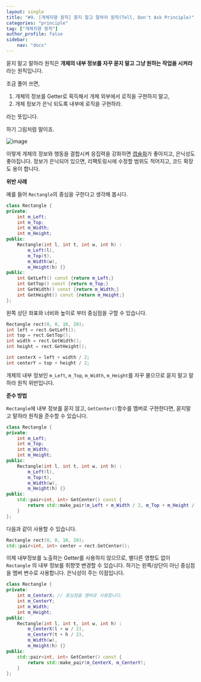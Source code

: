 ```yaml
---
layout: single
title: "#9. [개체지향 원칙] 묻지 말고 말하라 원칙(Tell, Don't Ask Principle)"
categories: "principle"
tag: ["개체지향 원칙"]
author_profile: false
sidebar: 
    nav: "docs"
---
```


묻지 말고 말하라 원칙은 **개체의 내부 정보를 자꾸 묻지 말고 그냥 원하는 작업을 시켜라** 라는 원칙입니다.

조금 풀어 쓰면,

1. 개체의 정보를 Getter로 획득해서 개체 외부에서 로직을 구현하지 말고,
2. 개체 정보가 은닉 되도록 내부에 로직을 구현하라.

라는 뜻입니다. 

하기 그림처럼 말이죠.

![image](https://github.com/tango1202/tango1202.github.io/assets/133472501/e1808b55-c5f3-4a9b-8e44-305f4fad452e)

이렇게 개체의 정보와 행동을 결합시켜 응집력을 강화하면 [캡슐화](https://tango1202.github.io/principle/principle-encapsulation/)가 좋아지고, 은닉성도 좋아집니다. 정보가 은닉되어 있으면, 리팩토링시에 수정할 범위도 적어지고, 코드 확장도 용이 합니다.

**위반 사례**

예를 들어 `Rectangle`의 중심을 구한다고 생각해 봅시다.

```cpp
class Rectangle {
private:
    int m_Left;
    int m_Top;
    int m_Width;
    int m_Height;
public:
    Rectangle(int l, int t, int w, int h) : 
        m_Left(l), 
        m_Top(t), 
        m_Width(w), 
        m_Height(h) {}
public:
    int GetLeft() const {return m_Left;}
    int GetTop() const {return m_Top;}
    int GetWidth() const {return m_Width;}
    int GetHeight() const {return m_Height;}
};
```

왼쪽 상단 좌표와 너비와 높이로 부터 중심점을 구할 수 있습니다.

```cpp
Rectangle rect(0, 0, 10, 20);
int left = rect.GetLeft();
int top = rect.GetTop();
int width = rect.GetWidth();
int height = rect.GetHeight();

int centerX = left + width / 2;
int centerY = top + height / 2;
```
개체의 내부 정보인 `m_Left`, `m_Top`, `m_Width`, `m_Height`를 자꾸 물으므로 묻지 말고 말하라 원칙 위반입니다.

**준수 방법**

`Rectangle`에 내부 정보를 묻지 않고, `GetCenter()`함수를 멤버로 구현한다면, 묻지말고 말하라 원칙을 준수할 수 있습니다.

```cpp
class Rectangle {
private:
    int m_Left;
    int m_Top;
    int m_Width;
    int m_Height;
public:
    Rectangle(int l, int t, int w, int h) : 
        m_Left(l),
        m_Top(t), 
        m_Width(w),
        m_Height(h) {}
public:
    std::pair<int, int> GetCenter() const { 
        return std::make_pair(m_Left + m_Width / 2, m_Top + m_Height / 2);
    }
};
```

다음과 같이 사용할 수 있습니다.

```cpp 
Rectangle rect(0, 0, 10, 20);
std::pair<int, int> center = rect.GetCenter();
```

이제 내부정보를 노출하는 Getter를 사용하지 않으므로, 별다른 영향도 없이 `Rectangle` 의 내부 정보를 취향껏 변경할 수 있습니다. 하기는 왼쪽/상단이 아닌 중심점을 멤버 변수로 사용합니다. 은닉성이 주는 이점입니다. 

```cpp
class Rectangle {
private:
    int m_CenterX; // 중심점을 멤버로 사용합니다.
    int m_CenterY;
    int m_Width;
    int m_Height;
public:
    Rectangle(int l, int t, int w, int h) : 
        m_CenterX(l + w / 2), 
        m_CenterY(t + h / 2),
        m_Width(w), 
        m_Height(h) {}
public:
    std::pair<int, int> GetCenter() const { 
        return std::make_pair(m_CenterX, m_CenterY);
    }
};
``` 
